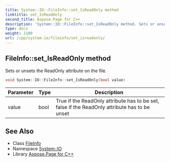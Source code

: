 ```yaml
---
title: System::IO::FileInfo::set_IsReadOnly method
linktitle: set_IsReadOnly
second_title: Aspose.Page for C++
description: 'System::IO::FileInfo::set_IsReadOnly method. Sets or unsets the ReadOnly attribute on the file in C++.'
type: docs
weight: 2100
url: /cpp/system.io/fileinfo/set_isreadonly/
---
```

## FileInfo::set_IsReadOnly method


Sets or unsets the ReadOnly attribute on the file.

```cpp
void System::IO::FileInfo::set_IsReadOnly(bool value)
```


| Parameter | Type | Description |
| --- | --- | --- |
| value | bool | True if the ReadOnly attribute has to be set, false if the ReadOnly attribute has to be unset |

## See Also

* Class [FileInfo](../)
* Namespace [System::IO](../../)
* Library [Aspose.Page for C++](../../../)
